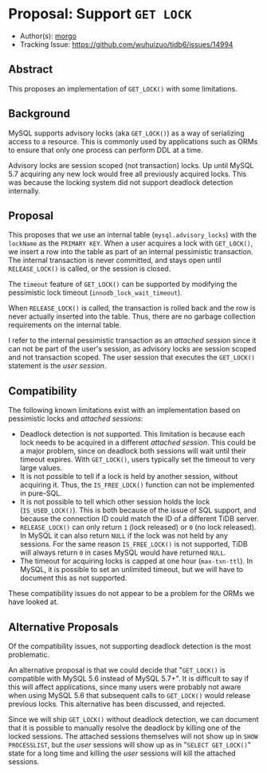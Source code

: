# Proposal: Support `GET LOCK`

- Author(s): [morgo](https://github.com/morgo)
- Tracking Issue: https://github.com/wuhuizuo/tidb6/issues/14994

## Abstract

This proposes an implementation of `GET_LOCK()` with some limitations.

## Background

MySQL supports advisory locks (aka `GET_LOCK()`) as a way of serializing access to a resource. This is commonly used by applications such as ORMs to ensure that only one process can perform DDL at a time.

Advisory locks are session scoped (not transaction) locks. Up until MySQL 5.7 acquiring any new lock would free all previously acquired locks. This was because the locking system did not support deadlock detection internally.

## Proposal

This proposes that we use an internal table (`mysql.advisory_locks`) with the `lockName` as the `PRIMARY KEY`. When a user acquires a lock with `GET_LOCK()`, we insert a row into the table as part of an internal pessimistic transaction. The internal transaction is never committed, and stays open until `RELEASE_LOCK()` is called, or the session is closed.

The `timeout` feature of `GET_LOCK()` can be supported by modifying the pessimistic lock timeout (`innodb_lock_wait_timeout`).

When `RELEASE_LOCK()` is called, the transaction is rolled back and the row is never actually inserted into the table. Thus, there are no garbage collection requirements on the internal table.

I refer to the internal pessimistic transaction as an _attached session_ since it can not be part of the user's session, as advisory locks are session scoped and not transaction scoped. The user session that executes the `GET_LOCK()` statement is the _user session_.

## Compatibility

The following known limitations exist with an implementation based on pessimistic locks and _attached sessions_:

* Deadlock detection is not supported. This limitation is because each lock needs to be acquired in a different _attached session_. This could be a major problem, since on deadlock both sessions will wait until their timeout expires. With `GET_LOCK()`, users typically set the timeout to very large values.
* It is not possible to tell if a lock is held by another session, without acquiring it. Thus, the `IS_FREE_LOCK()` function can not be implemented in pure-SQL.
* It is not possible to tell which other session holds the lock (`IS_USED_LOCK()`). This is both because of the issue of SQL support, and because the connection ID could match the ID of a different TiDB server.
* `RELEASE_LOCK()` can only return `1` (lock released) or `0` (no lock released). In MySQL it can also return `NULL` if the lock was not held by any sessions. For the same reason `IS_FREE_LOCK()` is not supported, TiDB will always return `0` in cases MySQL would have returned `NULL`.
* The timeout for acquiring locks is capped at one hour (`max-txn-ttl`). In MySQL, it is possible to set an unlimited timeout, but we will have to document this as not supported.

These compatibility issues do not appear to be a problem for the ORMs we have looked at.

## Alternative Proposals

Of the compatibility issues, not supporting deadlock detection is the most problematic.

An alternative proposal is that we could decide that "`GET_LOCK()` is compatible with MySQL 5.6 instead of MySQL 5.7+". It is difficult to say if this will affect applications, since many users were probably not aware when using MySQL 5.6 that subsequent calls to `GET_LOCK()` would release previous locks. This alternative has been discussed, and rejected.

Since we will ship `GET_LOCK()` without deadlock detection, we can document that it is possible to manually resolve the deadlock by killing one of the locked sessions. The attached sessions themselves will not show up in `SHOW PROCESSLIST`, but the _user_ sessions will show up as in "`SELECT GET_LOCK()`" state for a long time and killing the _user_ sessions will kill the attached sessions.